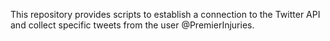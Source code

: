This repository provides scripts to establish a connection to the Twitter API and collect specific tweets from the user 
@PremierInjuries.

